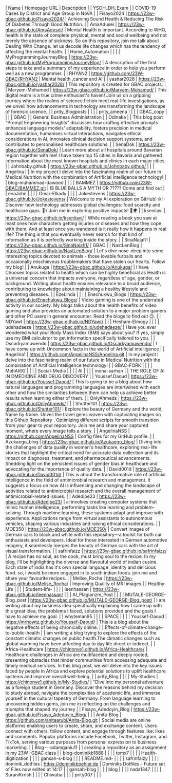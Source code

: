 | Name | Homepage URL | Description |
| YSOH_DH_Exam |  | COVID-19 Cases by District and Age Group in NoVA |
| Fisayo2024 | https://23w-gbac.github.io/Fisayo2024/ | Achieving Sound Health & Reducing The Risk Of Diabetes Through Good Nutrition. |
| AmaAdusei | https://23w-gbac.github.io/AmaAdusei/ | Mental Health is important. According to WHO, health is the state of complete physical, mental and social wellbeing and not merely the absence of sickness. So on this repository, join me talk about Dealing With Change. let us decode life changes which has the tendency of affecting the mental health.  |
| Home_Automation |  |  |
| MyProgrammingJourneyBlog | https://23w-gbac.github.io/MyProgrammingJourneyBlog/ | A description of the first steps to take and a summary of my experience in order to help you perform well as a new programmer. |
| RHYAN2 | https://github.com/23W-GBAC/RHYAN2 | Mental health ,cancer and AI |
| yashar2028 | https://23w-gbac.github.io/yashar2028/ | This repository is created for GBAC projects. |
| Maryem-Mohamed | https://23w-gbac.github.io/Maryem-Mohamed/ | This digital realm is a true crime enthusiast's haven! Join us on a gripping journey where the realms of science fiction meet real-life investigations, as we unveil how advancements in technology are transforming the landscape of forensic science. |
| prity_Blogposts |  |  |
| prity_ameena |  |  |
| GBAC_copy |  |  |
| GBAC |  | General Business Administration |
| Odinaka |  |  This blog post "Prompt Engineering Insights" discusses how crafting effective prompts enhances language models' adaptability, fosters precision in medical documentation, humanises virtual interactions, navigates ethical considerations in AI, innovates clinical decision support systems, and contributes to personalised healthcare solutions. |
| SenaDok | https://23w-gbac.github.io/SenaDok/ | Learn more about all hospitals around Bavarian region together with me! I have taken top 15 cities in Bavaria and gathered information about the most known hospitals and clinics in each major cities. |
| Johnbaby.github | https://23w-gbac.github.io/Johnbaby.github/ |  |
| Angelina |  | In my project I delve into the fascinating realm of our future in Medical Nutrition with the combination of Artificial Intelligence technology! |
| blog-muhammad-dawood |  |  |
| BAMMEZ | https://github.com/23W-GBAC/BAMMEZ.git | IS BLUE BALLS A MYTH OR ????? Come and find out |
| enaJohn |  |  |
| Omar-Elkady |  |  |
| Jokestevens | https://23w-gbac.github.io/Jokestevens/ |  Welcome to my AI exploration on GitHub! 🌐✨ Discover how technology addresses global challenges: food scarcity and healthcare gaps. 🍏⚕️ Join me in exploring positive impacts! 🚀🌍 |
| kseniiavi | https://23w-gbac.github.io/kseniiavi/ | While reading a book you saw at least ones how characters getting injuries or diseases and how they cope with them. And at least once you wandered is it really how it happens in real life? The thing is that you eventually never search for that kind of information as it is perfectly working inside the story.  |
| SinaNajafi1 | https://23w-gbac.github.io/SinaNajafi1/ | GBAC |
| NastLenBlog | https://23w-gbac.github.io/NastLenBlog/ | Let's dive nose-deep into some interesting topics devoted to animals - those lovable furballs and occasionally mischievous troublemakers that have stolen our hearts. Follow my blog! |
| Anukuga | https://23w-gbac.github.io/Anukuga/ | I have Choosen topics related to health which can be highly beneficial as Health is a universal concern that impacts everyone, regardless of age, gender, or background. Writing about health ensures relevance to a broad audience, contributing to knowledge about maintaining a healthy lifestyle and preventing diseases. |
| EzeLinda |  |  |
| Enechukwu_Blogs | https://23w-gbac.github.io/Enechukwu_Blogs/ | Video gaming is one of the underrated activity in our society. My blogs talks about the health benefits of video gaming and also provides an automated solution to a major problem gamers and other PC users in general encounter. Read the blogs to find out 😉. |
| NDYawt | https://23w-gbac.github.io/NDYawt/ |  |
| Hesham-Elmogy |  |  |
| udehadaeze | https://23w-gbac.github.io/udehadaeze/ | Have you ever wondered what your Body Mass Index (BMI) says about you? If yes, simply use my BMI calculator to get  information specifically tailored to you. |
| Oscarkyamuwendo | https://23w-gbac.github.io/Oscarkyamuwendo/ | I have come up with Uncommon facts in the world of  Artificial intelligence  |
| Angelina1 | https://github.com/AngelinaNSS/Angelina.git  | In my project I delve into the fascinating realm of our future in Medical Nutrition with the combination of Artificial Intelligence technology! |
| GBAC-FORK |  |  |
| MohAli92 |  |  |
| Social-Media |  |  |
| AI |  |  |
| mona-sarhan |  | THE ROLE OF AI IN DMEDICINE AND DRUG DISCOVERY |
| Youssef.Daoud | https://23w-gbac.github.io/Youssef.Daoud/ | This is going to be a blog about how natural languages and programming languages are intertwined with each other and how the similarities between them can help us achieve better results when learning either of them. |
| OnlyAhmeds | https://23w-gbac.github.io/OnlyAhmeds/ |  |
| Shutter101 | https://23w-gbac.github.io/Shutter101/ | Explore the beauty of Germany and the world,  frame by frame. Unveil the travel gems woven with captivating images on this Github Repository . Optimizing different scripts for smooth transition from your gear to your repository. Join me and share your captured moment, where every image tells a story.  |
| AngelinaNSS | https://github.com/AngelinaNSS | Config files for my GitHub profile. |
| Azukaego_blog | https://23w-gbac.github.io/Azukaego_blog/ | Diving into the challenges of data quality in women's healthcare, exploring real-life stories that highlight the critical need for accurate data collection and its impact on diagnoses, treatment, and pharmaceutical advancements. Shedding light on the persistent issues of gender bias in healthcare and advocating for the importance of quality data. |
| David001d | https://23w-gbac.github.io/David001d/ | This is about the transformative role of artificial intelligence in the field of antimicrobial research and management. It suggests a focus on how AI is influencing and changing the landscape of activities related to antimicrobial research and the overall management of antimicrobial-related issues.  |
| Adedipe23 | https://23w-gbac.github.io/Adedipe23/ | ai involves creating computer systems that mimic human intelligence, performing tasks like learning and problem-solving. Through machine learning, these systems adapt and improve with experience. Applications range from virtual assistants to autonomous vehicles, shaping various industries and raising ethical considerations. |
| MOE350 | https://23w-gbac.github.io/MOE350/ | Convert images of German cars to black and white with this repository—a toolkit for both car enthusiasts and developers. Ideal for those interested in German automotive imagery, it seamlessly merges the beauty of German cars with the art of visual transformation. |
| safrinfaizz | https://23w-gbac.github.io/safrinfaizz/ | A recipe has no soul, as the cook, must bring soul to the recipe. In my blog, i'll be highlighting the diverse and flavouful world of indian cusine. Each state of india has it's own special language ,identity and delicious food. so, i would be  more engaged in to south indian foods. join me and share your favourite recipes. |
| Melise_Rocha | https://23w-gbac.github.io/Melise_Rocha/ | Improving Quality of MRI images |
| Healthy-Life |  |  |
| Student-life- |  |  |
| leenhassan | https://23w-gbac.github.io/leenhassan/ |  |
| AI_Plagiarizm_Post |  |  |
| MUTALE-GEORGE-Blog_post | https://23w-gbac.github.io/MUTALE-GEORGE-Blog_post/ | I am writing about my business idea specifically explaining how I came up with this great idea, the problems I faced, solutions provided and the goals I have to achieve my goal. |
| whyteman95 |  |  |
| SPACE |  |  |
| Youssef-Daoud | https://mrhowtz.github.io/Youssef-Daoud/ | This is a blog about the negative effects of being chronically online. |
| Effects-of-climate-change-to-public-health |  | am writing a blog trying to explore the effects of the constant climatic changes on public health.The climatic changes such as global warming have been affecting day to day life direct or indirect. |
| Africa-Healthcare | https://chinonye1.github.io/Africa-Healthcare/ | Healthcare challenges in Africa are multifaceted and deeply rooted, presenting obstacles that hinder communities from accessing adequate and timely medical services. In this blog post, we will delve into the key issues faced by people in Africa and explore  potential solutions  to uplift healthcare systems and improve overall  well-being.  |
| prity_Blog |  |  |
| My-Studies | https://chinonye1.github.io/My-Studies/ | "Dive into my personal adventure as a foreign student in Germany. Discover the reasons behind my decision to study abroad, navigate the complexities of academic life, and immerse yourself in the cultural tapestry of Germany. From language learning to uncovering hidden gems, join me in reflecting on the challenges and triumphs that shaped my journey |
| Fisayo_Adedoyin_Blog | https://23w-gbac.github.io/Fisayo_Adedoyin_Blog/ |  |
| Anita-Blog | https://github.com/anitaarubi/Anita-Blog.git | Social media are online platforms enabling users to create, share, and exchange content. Users connect with others, follow content, and engage through features like: likes and comments. Popular platforms include Facebook, Twitter, Instagram, and TikTok, serving various purposes from personal expression to business marketing.  |
| Blog---adamganiu11 |  | creating a repository as an assignment in my 23W -GBAC class |
| blog-dominikb1888 |  |  |
| tomx7 |  |  |
| Health-digitization |  |  |
| gansah-s-blog |  |  |
| README.md- |  |  |
| safrinfaizy |  |  |
| dominik_dotfiles | https://dominikboehler.de | Dominiks Dotfiles - Future set of Files now edited at 14:17 |
| gansah-blog |  |  |
| blog |  |  |
| nada1347 |  |  |
| SuraniKrrish |  |  |
| Chiwuba |  |  |
| prity007 |  |  |
